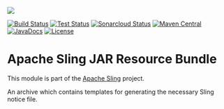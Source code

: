 [<img src="https://sling.apache.org/res/logos/sling.png"/>](https://sling.apache.org)

 [![Build Status](https://ci-builds.apache.org/job/Sling/job/modules/job/sling-apache-sling-jar-resource-bundle/job/master/badge/icon)](https://ci-builds.apache.org/job/Sling/job/modules/job/sling-apache-sling-jar-resource-bundle/job/master/) [![Test Status](https://img.shields.io/jenkins/tests.svg?jobUrl=https://ci-builds.apache.org/job/Sling/job/modules/job/sling-apache-sling-jar-resource-bundle/job/master/)](https://ci-builds.apache.org/job/Sling/job/modules/job/sling-apache-sling-jar-resource-bundle/job/master/test/?width=800&height=600) [![Sonarcloud Status](https://sonarcloud.io/api/project_badges/measure?project=apache_sling-apache-sling-jar-resource-bundle&metric=alert_status)](https://sonarcloud.io/dashboard?id=apache_sling-apache-sling-jar-resource-bundle) [![Maven Central](https://maven-badges.herokuapp.com/maven-central/org.apache.sling/apache-sling-jar-resource-bundle/badge.svg)](https://search.maven.org/#search%7Cga%7C1%7Cg%3A%22org.apache.sling%22%20a%3A%22apache-sling-jar-resource-bundle%22) [![JavaDocs](https://www.javadoc.io/badge/org.apache.sling/apache-sling-jar-resource-bundle.svg)](https://www.javadoc.io/doc/org.apache.sling/apache-sling-jar-resource-bundle) [![License](https://img.shields.io/badge/License-Apache%202.0-blue.svg)](https://www.apache.org/licenses/LICENSE-2.0)

# Apache Sling JAR Resource Bundle

This module is part of the [Apache Sling](https://sling.apache.org) project.

An archive which contains templates for generating the necessary Sling notice file.
